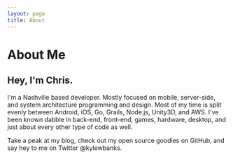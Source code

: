 ```yaml
---
layout: page
title: About
---
```

# About Me

## Hey, I'm Chris.

I'm a Nashville based developer. Mostly focused on mobile, server-side, and system architecture programming and design. Most of my time is split evenly between Android, iOS, Go, Grails, Node.js, Unity3D, and AWS. I've been known dabble in back-end, front-end, games, hardware, desktop, and just about every other type of code as well.

Take a peak at my blog, check out my open source goodies on GitHub, and say hey to me on Twitter @kylewbanks.

